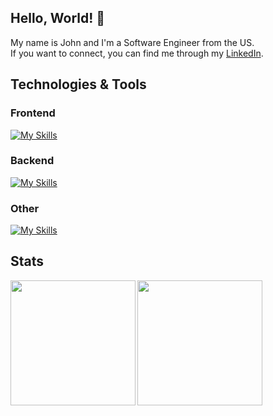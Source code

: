 ## Hello, World! :wave:

My name is John and I'm a Software Engineer from the US. <br>
If you want to connect, you can find me through my [LinkedIn](https://www.linkedin.com/in/johnmarionsanchez/). <br>

## Technologies & Tools

### Frontend

[![My Skills](https://skillicons.dev/icons?i=js,ts,html,css,sass,redux,tailwind,react)](https://skillicons.dev)

### Backend

[![My Skills](https://skillicons.dev/icons?i=nodejs,express,graphql,apollo,prisma,postgres,mongodb,redis)](https://skillicons.dev)

### Other

[![My Skills](https://skillicons.dev/icons?i=rust,py,java,unity,vim,vscode,figma,git)](https://skillicons.dev)

## Stats
<img align="left" height="200" src="https://github-readme-stats.vercel.app/api?username=johnmarion1126&show_icons=true&theme=tokyonight"/>
<img height="200" align="center" src="https://github-readme-stats.vercel.app/api/top-langs/?username=johnmarion1126&hide=jupyter%20notebook&langs_count=3&theme=tokyonight" />
